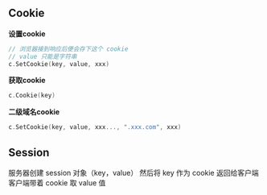<!--
 * @Author: xinghe 2650710561@qq.com
 * @Date: 2024-10-11 21:01:13
 * @LastEditors: xinghe 2650710561@qq.com
 * @LastEditTime: 2024-10-14 15:51:32
 * @FilePath: /blog/docs/go/summary/25.Gin-Cookie.md
 * @Description: 这是默认设置,请设置`customMade`, 打开koroFileHeader查看配置 进行设置: https://github.com/OBKoro1/koro1FileHeader/wiki/%E9%85%8D%E7%BD%AE
-->
## Cookie

**设置cookie**

```go
// 浏览器接到响应后便会存下这个 cookie
// value 只能是字符串
c.SetCookie(key, value, xxx)
```

**获取cookie**

```go
c.Cookie(key)
```

**二级域名cookie**

```go
c.SetCookie(key, value, xxx..., ".xxx.com", xxx)
```

## Session
 
服务器创建 session 对象（key，value）
然后将 key 作为 cookie 返回给客户端
客户端带着 cookie 取 value 值
